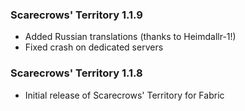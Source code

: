 ### Scarecrows' Territory 1.1.9
- Added Russian translations (thanks to Heimdallr-1!)
- Fixed crash on dedicated servers

### Scarecrows' Territory 1.1.8
- Initial release of Scarecrows' Territory for Fabric
